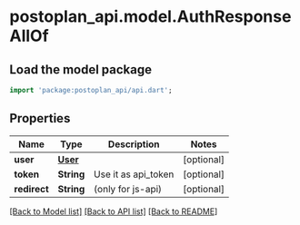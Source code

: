 # postoplan_api.model.AuthResponseAllOf

## Load the model package
```dart
import 'package:postoplan_api/api.dart';
```

## Properties
Name | Type | Description | Notes
------------ | ------------- | ------------- | -------------
**user** | [**User**](User.md) |  | [optional] 
**token** | **String** | Use it as api_token | [optional] 
**redirect** | **String** | (only for js-api) | [optional] 

[[Back to Model list]](../README.md#documentation-for-models) [[Back to API list]](../README.md#documentation-for-api-endpoints) [[Back to README]](../README.md)


